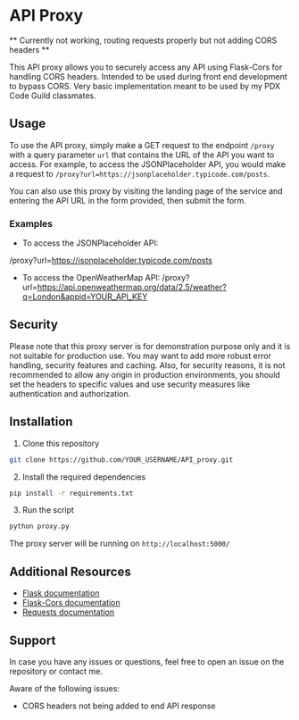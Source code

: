 # API Proxy

** Currently not working, routing requests properly but not adding CORS headers **

This API proxy allows you to securely access any API using Flask-Cors for handling CORS headers. Intended to be used during front end development to bypass CORS. Very basic implementation meant to be used by my PDX Code Guild classmates.

## Usage

To use the API proxy, simply make a GET request to the endpoint `/proxy` with a query parameter `url` that contains the URL of the API you want to access. For example, to access the JSONPlaceholder API, you would make a request to `/proxy?url=https://jsonplaceholder.typicode.com/posts`.

You can also use this proxy by visiting the landing page of the service and entering the API URL in the form provided, then submit the form.

### Examples

- To access the JSONPlaceholder API:
 
/proxy?url=https://jsonplaceholder.typicode.com/posts


- To access the OpenWeatherMap API:
/proxy?url=https://api.openweathermap.org/data/2.5/weather?q=London&appid=YOUR_API_KEY



## Security

Please note that this proxy server is for demonstration purpose only and it is not suitable for production use. You may want to add more robust error handling, security features and caching.
Also, for security reasons, it is not recommended to allow any origin in production environments, you should set the headers to specific values and use security measures like authentication and authorization.

## Installation

1. Clone this repository
```bash
git clone https://github.com/YOUR_USERNAME/API_proxy.git
```

2. Install the required dependencies
```bash
pip install -r requirements.txt
```


3. Run the script
```bash
python proxy.py
```


The proxy server will be running on `http://localhost:5000/`

## Additional Resources
- [Flask documentation](https://flask.palletsprojects.com/en/2.1.x/)
- [Flask-Cors documentation](https://flask-cors.readthedocs.io/en/latest/)
- [Requests documentation](https://requests.readthedocs.io/en/latest/)

## Support

In case you have any issues or questions, feel free to open an issue on the repository or contact me.

Aware of the following issues:

- CORS headers not being added to end API response
